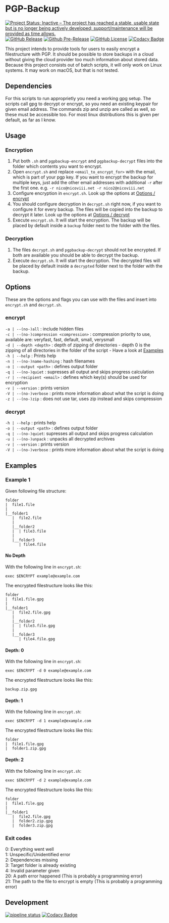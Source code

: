 # PGP-Backup

[![Project Status: Inactive – The project has reached a stable, usable state but is no longer being actively developed; support/maintenance will be provided as time allows.](https://www.repostatus.org/badges/latest/inactive.svg)](https://www.repostatus.org/#inactive)
[![GitHub Release](https://img.shields.io/github/release/NicoVIII/PGP-Backup.svg)](https://github.com/NicoVIII/PGP-Backup/releases/latest)
[![Github Pre-Release](https://img.shields.io/github/release/NicoVIII/PGP-Backup/all.svg?label=prerelease)](https://github.com/NicoVIII/PGP-Backup/releases)
[![GitHub License](https://img.shields.io/badge/license-MIT-blue.svg)](https://raw.githubusercontent.com/NicoVIII/CloudBackupEncryption/master/LICENSE.txt)
[![Codacy Badge](https://api.codacy.com/project/badge/Grade/e3e62b15d1b34e598da5aeaf3cd20817?branch=production)](https://www.codacy.com/app/NicoVIII/PGP-Backup?utm_source=github.com&utm_medium=referral&utm_content=NicoVIII/PGP-Backup&utm_campaign=Badge_Grade)

This project intends to provide tools for users to easily encrypt a filestructure with PGP. It should be possible to store backups in a cloud without giving the cloud provider too much information about stored data.
Because this project consists out of batch scripts, it will only work on Linux systems. It may work on macOS, but that is not tested.

## Dependencies

For this scripts to run approprietly you need a working gpg setup. The scripts call gpg to decrypt or encrypt, so you need an existing keypair for given email address.
The commands zip and unzip are called as well, so these must be accessible too. For most linux distributions this is given per default, as far as I know.

## Usage

### Encryption

1.  Put both `.sh` and `pgpbackup-encrypt` and `pgpbackup-decrypt` files into the folder which contents you want to encrypt.
2.  Open `encrypt.sh` and replace `<email_to_encrypt_for>` with the email, which is part of your pgp key. If you want to encrypt the backup for multiple keys, just add the other email addresses with additional `-r` after the first one. e.g. `-r nico@nicoviii.net -r nico2@nicoviii.net`
3.  Configure encryption in `encrypt.sh`. Look up the options at [Options / encrypt](#encrypt)
4.  You should configure decryption in `decrypt.sh` right now, if you want to configure it for every backup. The files will be copied into the backup to decrypt it later. Look up the options at [Options / decrypt](#decrypt)
5.  Execute `encrypt.sh`. It will start the encryption. The backup will be placed by default inside a `backup` folder next to the folder with the files.

### Decryption

1.  The files `decrypt.sh` and `pgpbackup-decrypt` should not be encrypted. If both are available you should be able to decrypt the backup.
2.  Execute `decrypt.sh`. It will start the decryption. The decrypted files will be placed by default inside a `decrypted` folder next to the folder with the backup.

## Options

These are the options and flags you can use with the files and insert into `encrypt.sh` and `decrypt.sh`.

### encrypt

`-a | --(no-)all` : include hidden files  
`-c | --(no-)compression <compression>` : compression priority to use, available are: veryfast, fast, default, small, verysmall  
`-d | --depth <depth>` : depth of zipping of directories - depth 0 is the zipping of all directories in the folder of the script - Have a look at [Examples](#Examples)  
`-h | --help` : Prints help  
`-n | --(no-)name-hashing` : hash filenames  
`-o | --output <path>` : defines output folder  
`-q | --(no-)quiet` : supresses all output and skips progress calculation  
`-r | --recipient <email>` : defines which key(s) should be used for encryption  
`-v | --version` : prints version  
`-V | --(no-)verbose` : prints more information about what the script is doing  
`-z | --(no-)zip` : does not use tar, uses zip instead and skips compression

### decrypt

`-h | --help` : prints help  
`-o | --output <path>` : defines output folder  
`-q | --(no-)quiet`: supresses all output and skips progress calculation  
`-u | --(no-)unpack` : unpacks all decrypted archives  
`-v | --version` : prints version  
`-V | --(no-)verbose` : prints more information about what the script is doing

## Examples

### Example 1

Given following file structure:

    folder
    |  file1.file
    |
    |__folder1
       |  file2.file
       |
       |__folder2
       |  | file3.file
       |
       |__folder3
          | file4.file

#### No Depth

With the following line in `encrypt.sh`:

    exec $ENCRYPT example@example.com

The encrypted filestructure looks like this:

    folder
    |  file1.file.gpg
    |
    |__folder1
       |  file2.file.gpg
       |
       |__folder2
       |  | file3.file.gpg
       |
       |__folder3
          | file4.file.gpg

#### Depth: 0

With the following line in `encrypt.sh`:

    exec $ENCRYPT -d 0 example@example.com

The encrypted filestructure looks like this:

    backup.zip.gpg

#### Depth: 1

With the following line in `encrypt.sh`:

    exec $ENCRYPT -d 1 example@example.com

The encrypted filestructure looks like this:

    folder
    |  file1.file.gpg
    |  folder1.zip.gpg

#### Depth: 2

With the following line in `encrypt.sh`:

    exec $ENCRYPT -d 2 example@example.com

The encrypted filestructure looks like this:

    folder
    |  file1.file.gpg
    |
    |__folder1
       |  file2.file.gpg
       |  folder2.zip.gpg
       |  folder3.zip.gpg

### Exit codes

0: Everything went well  
1: Unspecific/Unidentified error  
2: Dependencies missing  
3: Target folder is already existing  
4: Invalid parameter given  
20: A path error happened (This is probably a programming error)  
21: The path to the file to encrypt is empty (This is probably a programming error)  

## Development

[![pipeline status](https://gitlab.com/NicoVIII/PGP-Backup/badges/master/pipeline.svg)](https://gitlab.com/NicoVIII/PGP-Backup/commits/master)
[![Codacy Badge](https://api.codacy.com/project/badge/Grade/e3e62b15d1b34e598da5aeaf3cd20817)](https://www.codacy.com/app/NicoVIII/PGP-Backup?utm_source=github.com&utm_medium=referral&utm_content=NicoVIII/PGP-Backup&utm_campaign=Badge_Grade)
